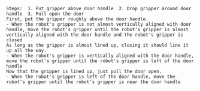 
    Steps:  1. Put gripper above door handle  2. Drop gripper around door handle  3. Pull open the door
    First, put the gripper roughly above the door handle.
    - When the robot's gripper is not almost vertically aligned with door handle, move the robot's gripper until the robot's gripper is almost vertically aligned with the door handle and the robot's gripper is closed
    As long as the gripper is almost lined up, closing it should line it up all the way.
    - When the robot's gripper is vertically aligned with the door handle, move the robot's gripper until the robot's gripper is left of the door handle
    Now that the gripper is lined up, just pull the door open.
    - When the robot's gripper is left of the door handle, move the robot's gripper until the robot's gripper is near the door handle